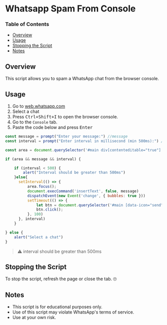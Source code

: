 # Whatsapp Spam From Console

### Table of Contents
 - [Overview](#overview)
 - [Usage](#usage)
 - [Stopping the Script](#stopping-the-script)
 - [Notes](#notes)
    


## Overview
  This script allows you to spam a WhatsApp chat from the browser console.   


## Usage

1. Go to [web.whatsapp.com](https://web.whatsapp.com)
2. Select a chat
3. Press <kbd>Ctrl+Shift+I</kbd> to open the browser console.
4. Go to the `Console` tab.
5. Paste the code below and press <kbd>Enter</kbd> 


```javascript
const message = prompt("Enter your message:") //message
const interval = prompt("Enter interval in millisecond (min 500ms):") //interval

const area = document.querySelector('#main div[contenteditable="true"]');

if (area && message && interval) {

    if (interval < 500) {
        alert("Interval should be greater than 500ms")
    }else{
      setInterval(() => {
          area.focus();
          document.execCommand('insertText', false, message)
          dispatchEvent(new Event('change', { bubbles: true }))
          setTimeout(() => {
              let btn = document.querySelector('#main [data-icon="send"]');
              btn.click();
          }, 100)
      }, interval)
    }

} else {
    alert("Select a chat")
}
```
> ⚠️ interval should be greater than 500ms




## Stopping the Script
To stop the script, refresh the page or close the tab. 🙄


## Notes

 - This script is for educational purposes only.
 - Use of this script may violate WhatsApp's terms of service.
 - Use at your own risk.
